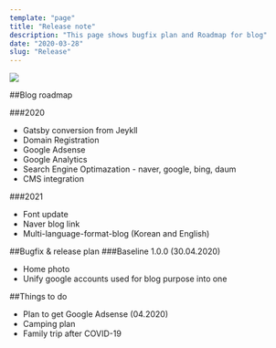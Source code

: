 ```yaml
---
template: "page"
title: "Release note"
description: "This page shows bugfix plan and Roadmap for blog"
date: "2020-03-28"
slug: "Release"
---
```


![](.../images/release_pic_20200328.png)


##Blog roadmap

###2020
- Gatsby conversion from Jeykll
- Domain Registration
- Google Adsense
- Google Analytics
- Search Engine Optimazation - naver, google, bing, daum
- CMS integration

###2021
- Font update
- Naver blog link
- Multi-language-format-blog (Korean and English)

##Bugfix & release plan
###Baseline 1.0.0	(30.04.2020)
- Home photo
- Unify google accounts used for blog purpose into one


##Things to do
- Plan to get Google Adsense (04.2020)
- Camping plan
- Family trip after COVID-19
